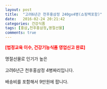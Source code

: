 ```yaml
---
layout: post
title:  "고려6년근 천후홍삼정 240gx4병(쇼핑백포함)"
date:   2016-02-24 20:21:42
categories: 건강식품
tags: [홍삼,천후홍삼정,명절선물]
comments: true
---
```


<strong><span style="color: rgb(255, 0, 0);">[법정교육 이수, 건강기능식품 영업신고 완료]</span></strong>
<br><br>
명절선물로 인기가 높은 
<br><br>
고려6년근 천후홍삼정 4병짜리입니다.
<br><br>
배송비를 포함해서 9만원에 팝니다.
<br>
<br>
<img class="image" src="https://3.bp.blogspot.com/-j7jiHmZRpG0/W-or3noKiWI/AAAAAAAAAzI/2vWmbl9KShMSs-8GsJjA2uMBthSAr3VwACLcBGAs/s320/252572346234.jpg" alt=""/>
<br>
<br>
<img class="image" src="http://www.nbbang.co.kr/data/webedit/20170919150952_mxhilrxi.jpg" alt=""/>  